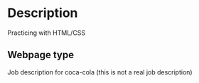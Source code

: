 # Description
Practicing with HTML/CSS

## Webpage type
Job description for coca-cola (this is not a real job description)